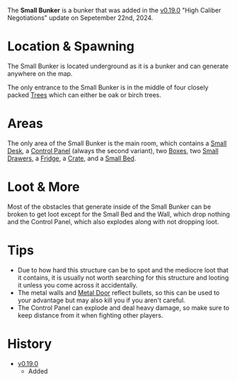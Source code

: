 The **Small Bunker** is a bunker that was added in the [v0.19.0](https://github.com/HasangerGames/suroi/releases/tag/v0.19.0) "High Caliber Negotiations" update on Sepetember 22nd, 2024. 

# Location & Spawning

The Small Bunker is located underground as it is a bunker and can generate anywhere on the map.

The only entrance to the Small Bunker is in the middle of four closely packed [Trees](/obstacles/trees) which can either be oak or birch trees.

# Areas

The only area of the Small Bunker is the main room, which contains a [Small Desk](/obstacles/small_desk), a [Control Panel](/obstacles/control_panel) (always the second variant), two [Boxes](/obstacles/box), two [Small Drawers](/obstacles/drawers), a [Fridge](/obstacles/fridge), a [Crate](/obstacles/crates), and a [Small Bed](/obstaces/small_bed).

# Loot & More

Most of the obstacles that generate inside of the Small Bunker can be broken to get loot except for the Small Bed and the Wall, which drop nothing and the Control Panel, which also explodes along with not dropping loot.

# Tips

- Due to how hard this structure can be to spot and the mediocre loot that it contains, it is usually not worth searching for this structure and looting it unless you come across it accidentally.
- The metal walls and [Metal Door](/obstacles/doors) reflect bullets, so this can be used to your advantage but may also kill you if you aren't careful.
- The Control Panel can explode and deal heavy damage, so make sure to keep distance from it when fighting other players.

# History

- [v0.19.0](https://github.com/HasangerGames/suroi/releases/tag/v0.19.0)
  - Added
